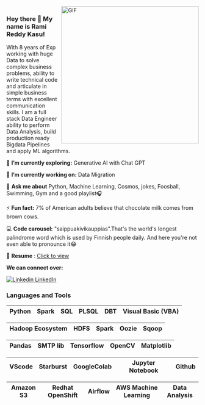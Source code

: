 <img align="right" alt="GIF" src="https://github.com/KasuRamiReddy1990/kasuramireddy1990/blob/main/gif.gif" width="360"/>

<!--https://i.imgur.com/9GNZGLH.gif

-->

### Hey there 👋 My name is Rami Reddy Kasu! 
<!--
**kasuramireddy1990/kasuramireddy1990** is a ✨ _special_ ✨ repository because its `README.md` (this file) appears on your GitHub profile.

Here are some ideas to get you started:

- 🔭 I’m currently working on ...
- 🌱 I’m currently learning ...
- 👯 I’m looking to collaborate on ...
- 🤔 I’m looking for help with ...
- 💬 Ask me about ...
- 📫 How to reach me: ...
- 😄 Pronouns: ...
- ⚡ Fun fact: ...

-->

With 8 years of Exp working with huge Data to solve complex business problems, ability to write technical
code and articulate in simple business terms with excellent communication skills. I am a full stack Data
Engineer ability to perform Data Analysis, build production ready Bigdata Pipelines and apply ML algorithms.

🌱 **I’m currently exploring:** Generative AI with Chat GPT

🔭 **I’m currently working on:** Data Migration 

💬 **Ask me about** Python, Machine Learning, Cosmos, jokes, Foosball, Swimming, Gym and a good playlist🎧

⚡ **Fun fact:** 7% of American adults believe that chocolate milk comes from brown cows.

💻 **Code carousel:** "saippuakivikauppias".That's the world's longest palindrome word which is used by Finnish people daily. And here you're not even able to pronounce it😂

📄 **Resume** : [Click to view](https://drive.google.com/file/d/1sc5t3Pq0oOvsRyWdL2rM-GHAms0-X1VZ/view?usp=sharing)

**We can connect over:**

[![Linkedin](https://i.stack.imgur.com/gVE0j.png) LinkedIn](https://www.linkedin.com/in/rami-reddy-kasu-b3baa6bb/)&nbsp;
### Languages and Tools


| Python | Spark | SQL | PLSQL | DBT | Visual Basic (VBA)|
| :---: | :---: | :---: | :---: | :---: | :---: |


| Hadoop Ecosystem | HDFS | Spark | Oozie | Sqoop |
| :---: | :---: | :---: | :---: | :---: |

| Pandas | SMTP lib | Tensorflow | OpenCV | Matplotlib |
| :---: | :---: | :---: | :---: | :---: |

| VScode | Starburst | GoogleColab | Jupyter Notebook | Github |
| :---: | :---: | :---: | :---: | :---: |

| Amazon S3 | Redhat OpenShift | Airflow | AWS Machine Learning | Data Analysis |
| :---: | :---: | :---: | :---: | :---: |

